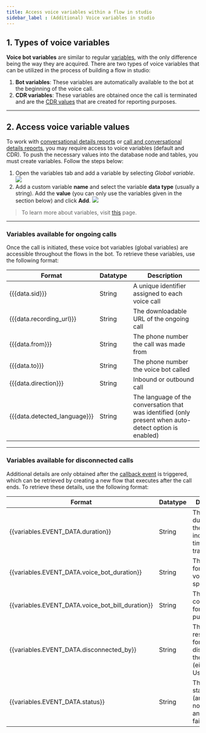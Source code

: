 ```yaml
---
title: Access voice variables within a flow in studio 
sidebar_label : (Additional) Voice variables in studio
---
```



## 1. Types of voice variables 

**Voice bot variables** are similar to regular [variables](https://docs.yellow.ai/docs/platform_concepts/studio/build/bot-variables), with the only difference being the way they are acquired. There are two types of voice variables that can be utilized in the process of building a flow in studio:
1. **Bot variables**: These variables are automatically available to the bot at the beginning of the voice call.
2. **CDR variables**: These variables are obtained once the call is terminated and are the [CDR values](https://docs.yellow.ai/docs/cookbooks/voice-as-channel/reporting/cdr) that are created for reporting purposes.

-----

## 2. Access voice variable values 

To work with [conversational details reports](https://docs.yellow.ai/docs/cookbooks/voice-as-channel/reporting/convdata) or [call and conversational details reports](https://docs.yellow.ai/docs/cookbooks/voice-as-channel/reporting/conv_cdr), you may require access to voice variables (default and CDR). To push the necessary values into the database node and tables, you must create variables. Follow the steps below:

1. Open the variables tab and add a variable by selecting *Global variable*.
    ![](https://hackmd.io/_uploads/rJFt43sVh.png)
2. Add a custom variable **name** and select the variable **data type** (usually a string). Add the **value** (you can only use the variables given in the section below) and click **Add**.
    ![](https://hackmd.io/_uploads/S15eHno4n.png)

> To learn more about variables, visit [this](https://docs.yellow.ai/docs/platform_concepts/studio/build/bot-variables) page.


----

### Variables available for ongoing calls 

Once the call is initiated, these voice bot variables (global variables) are accessible throughout the flows in the bot. To retrieve these variables, use the following format:

| Format | Datatype| Description|
| -------- | -------- | -------- |
|{{{data.sid}}} | String | A unique identifier assigned to each voice call | 
| {{{data.recording_url}}} | String | The downloadable URL of the ongoing call |  
| {{{data.from}}} |String| The phone number the call was made from| 
| {{{data.to}}} | String| The phone number the voice bot called | 
| {{{data.direction}}}|String | Inbound or outbound call| 
| {{{data.detected_language}}}| String | The language of the conversation that was identified (only present when auto-detect option is enabled)| 

----

### Variables available for disconnected calls 


Additional details are only obtained after the [callback event](https://docs.yellow.ai/docs/cookbooks/voice-as-channel/reporting/conv_cdr#step-2-create-a-callbackstatus-event) is triggered, which can be retrieved by creating a new flow that executes after the call ends. To retrieve these details, use the following format:


| Format | Datatype| Description|
| -------- | -------- | -------- |
|{{variables.EVENT_DATA.duration}} |String|  The total duration of the call, including ring time, agent transfer, etc.|
| {{variables.EVENT_DATA.voice_bot_duration}}| String| The duration for which the voice bot was speaking|
|{{variables.EVENT_DATA.voice_bot_bill_duration}} |String| The duration considered for billing purposes|
|{{variables.EVENT_DATA.disconnected_by}}|String| The entity responsible for disconnecting the call (either Bot or User)|
|{{variables.EVENT_DATA.status}}  | String| The call status (answered, not answered, or failed) |